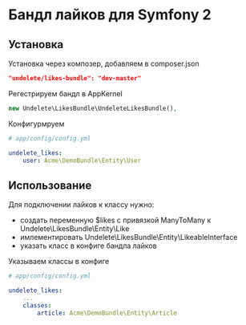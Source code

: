 Бандл лайков для Symfony 2
==========================

Установка
---------

Установка через композер, добавляем в composer.json
``` json
"undelete/likes-bundle": "dev-master"
```

Регестрируем бандл в AppKernel
``` php
new Undelete\LikesBundle\UndeleteLikesBundle(),
```

Конфигурмруем
``` yaml
# app/config/config.yml

undelete_likes:
    user: Acme\DemoBundle\Entity\User
```

Использование
-------------

Для подключении лайков к классу нужно:
* создать переменную $likes с привязкой ManyToMany к Undelete\LikesBundle\Entity\Like
* имлементировать Undelete\LikesBundle\Entity\LikeableInterface
* указать класс в конфиге бандла лайков

Указываем классы в конфиге
``` yaml
# app/config/config.yml

undelete_likes:
    ...
    classes:
        article: Acme\DemoBundle\Entity\Article
```
